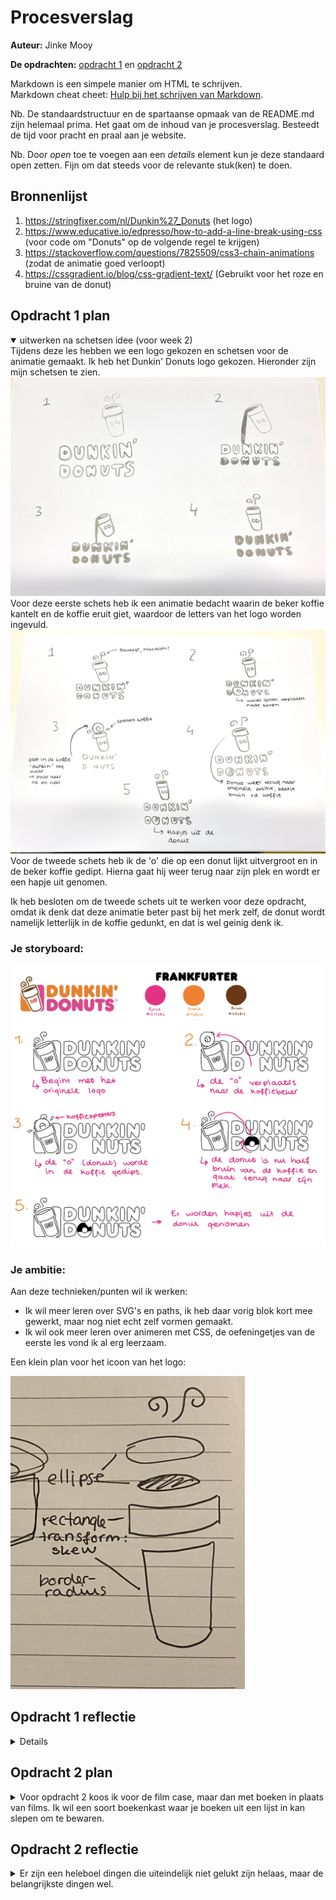 # Procesverslag
**Auteur:** Jinke Mooy

**De opdrachten:** [opdracht 1](opdracht1/index.html) en [opdracht 2](opdracht2/index.html)


Markdown is een simpele manier om HTML te schrijven.  
Markdown cheat cheet: [Hulp bij het schrijven van Markdown](https://github.com/adam-p/markdown-here/wiki/Markdown-Cheatsheet).

Nb. De standaardstructuur en de spartaanse opmaak van de README.md zijn helemaal prima. Het gaat om de inhoud van je procesverslag. Besteedt de tijd voor pracht en praal aan je website.

Nb. Door *open* toe te voegen aan een *details* element kun je deze standaard open zetten. Fijn om dat steeds voor de relevante stuk(ken) te doen.



## Bronnenlijst
  1. https://stringfixer.com/nl/Dunkin%27_Donuts (het logo)
  2. https://www.educative.io/edpresso/how-to-add-a-line-break-using-css (voor code om "Donuts" op de volgende regel te krijgen)
  3. https://stackoverflow.com/questions/7825509/css3-chain-animations (zodat de animatie goed verloopt)
  4. https://cssgradient.io/blog/css-gradient-text/ (Gebruikt voor het roze en bruine van de donut)



## Opdracht 1 plan

<details open>
  <summary>uitwerken na schetsen idee (voor week 2)</summary>
  Tijdens deze les hebben we een logo gekozen en schetsen voor de animatie gemaakt. Ik heb het Dunkin' Donuts logo gekozen. Hieronder zijn mijn schetsen te zien.
<img src="readme-images/schets1.jpg" alt="eerste schets voor opdracht 1">
  Voor deze eerste schets heb ik een animatie bedacht waarin de beker koffie kantelt en de koffie eruit giet, waardoor de letters van het logo worden ingevuld.
<img src="readme-images/schets2.jpg" alt="tweede schets voor opdracht 1">
  Voor de tweede schets heb ik de 'o' die op een donut lijkt uitvergroot en in de beker koffie gedipt. Hierna gaat hij weer terug naar zijn plek en wordt er een hapje uit genomen.

Ik heb besloten om de tweede schets uit te werken voor deze opdracht, omdat ik denk dat deze animatie beter past bij het merk zelf, de donut wordt namelijk letterlijk in de koffie gedunkt, en dat is wel geinig denk ik.

  ### Je storyboard:
  <img src="readme-images/storyboard.png" alt="storyboard voor opdracht 1">


  ### Je ambitie: 
  Aan deze technieken/punten wil ik werken:
  - Ik wil meer leren over SVG's en paths, ik heb daar vorig blok kort mee gewerkt, maar nog niet echt zelf vormen gemaakt.
  - Ik wil ook meer leren over animeren met CSS, de oefeningetjes van de eerste les vond ik al erg leerzaam.
  
  Een klein plan voor het icoon van het logo:
  
  <img src="readme-images/planschets.jpg" width="375px" alt="schets voor de SVG's van het icoon">
 
</details>



## Opdracht 1 reflectie

<details>


  ### Je uitkomst - karakteristiek screenshot(s):
  <img src="readme-images/resultaat.png" width="375px" alt="uitkomst opdracht 1">


  ### Dit ging goed/Heb ik geleerd: 
  - De media query's gingen goed, het was gelukt om het logo responsive te maken, de dark/light mode en de verminderde beweging setting.
  - Ik heb veel geleerd over SVG's, hoe je deze maakt en positioneert met CSS.
  - Ik heb een beetje geleerd over verschillende animatie attributen zoals animation-timing-function en animation-fill-mode.
<img src="readme-images/resultaatdark.png" width="375px" alt="het resultaat in dark mode">
<img src="readme-images/resultaatrunning.png" width="375px" alt="het resultaat in beweging">


  ### Dit was lastig/Is niet gelukt:
  - Ik vond het icoon van het logo mega lastig, ik ben daar het meeste van de tijd mee bezig geweest, waardoor ik minder tijd over had voor de animatie. Dat vind ik heel jammer, want ik had graag nog wat meer met de animatie willen doen. Hij is bijvoorbeeld nu nog best wel statisch en beweegt niet helemaal leuk zoals ik zou willen. En de hapjes eruit is ook niet meer gelukt uiteindelijk.
  - De paths begreep ik niet goed, ik had veel op internet gezocht hoe je een bepaalde vorm maakt met een path en ik denk dat je een soort wiskunde ervoor moet gebruiken, maar ik snapte het niet echt. Ik heb hiervoor hulp moeten inschakelen uiteindelijk.
  - Ik heb de 'stoom' die van de koffiebeker afkomt niet gemaakt. Ik durfde niet meer met paths te werken.
  
  Korte omschrijving met plaatje(s)

  <img src="readme-images/pathfaal1.jpg" alt="mijn eerste poging tot path">
  Hier heb ik geprobeerd een path te maken van de vorm van de bovenkant van de koffiebeker.
  <img src="readme-images/pathfaal2.jpg" alt="mijn tweede poging tot path">
  Hier heb ik het nog eens geprobeerd.
  
  ### Conclusie:
  Ik denk dat ik iets te ambitieus ben geweest met het logo, om helemaal het icoon te maken met SVG's en paths. Hierdoor heb ik me minder goed op de animatie kunnen focussen, waar ik juist meer over wilde leren. Mijn animatie is nu nog heel basic en zou veel leuker kunnen zijn met iets meer tijd en moeite. Dat is wel jammer, maar ik heb alsnog veel geleerd over verschillende media query's en ook wel over paths, ook al was dit niet helemaal gelukt.
</details>



## Opdracht 2 plan

<details>
  <summary>Voor opdracht 2 koos ik voor de film case, maar dan met boeken in plaats van films. Ik wil een soort boekenkast waar je boeken uit een lijst in kan slepen om te bewaren.</summary>


  ### Je ontwerp:
  <img src="readme-images/plan2.jpg" alt="schets voor opdracht 2">


  ### Je ambitie: 
  Aan deze technieken/punten wil ik werken:
  - Ik wil leren hoe je dingen kunt sorteren/zoeken
  - Ik wil meer oefenen met Javascript
</details>


## Opdracht 2 reflectie

<details>
  <summary>Er zijn een heleboel dingen die uiteindelijk niet gelukt zijn helaas, maar de belangrijkste dingen wel.</summary>

  ### Je uitkomst - karakteristiek screenshot(s):
  <img src="readme-images/resultaat2.png" alt="uitkomst opdracht 2">
  


  ### Dit ging goed/Heb ik geleerd: 
  Ik heb veel geleerd van de Sortable.js website, hoe je een lijst maakt met drag&drop en hoe je dat met twee verschillende lijsten kunt doen. Ook heb ik geleerd over het sorteren van een lijst en hoe je dit doet met Javascript. Een interessant stuk code vond ik dat je alle list elementen in 1 keer kon selecteren.

  <img src="readme-images/resultaatsleep.png" alt="top">


  ### Dit was lastig/Is niet gelukt:
  - Ik heb voor mensen die de pagina met toetsenbord navigeren buttons toegevoegd met + en - om aan je lijst toe te voegen en te verwijderen, maar als je de boeken sleept dan werken deze niet. Het was me niet gelukt om het wel zo te krijgen.
  - Ik wilde een animatie toevoegen bij het verslepen van de boeken, deze staat in de code maar hij is niet werkend. Hij werkte wel enigszins als ik een class toevoegde aan de li's in de HTML.
  - De titels van sommige boeken waren lang en het was me niet gelukt om deze op een volgende regel te plaatsen. Wel heb ik het af kunnen snijden zodat de boeken netjes naast elkaar staan.
  - Ook wilde ik een empty state maken voor als je boekenkast nog leeg is, maar dit is ook niet gelukt helaas.

  <img src="readme-images/minknopfaal.png" alt="bummer">
</details>
